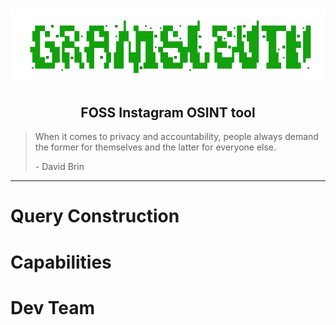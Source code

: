 






<div align="center">

# ![logo](/Assets/Logo.png "Logo.png")

## FOSS Instagram OSINT tool

</div>


> When it comes to privacy and accountability, people always demand the former for themselves and the latter for everyone else. 
>
> \- David Brin

---

# Query Construction

# Capabilities

# Dev Team
